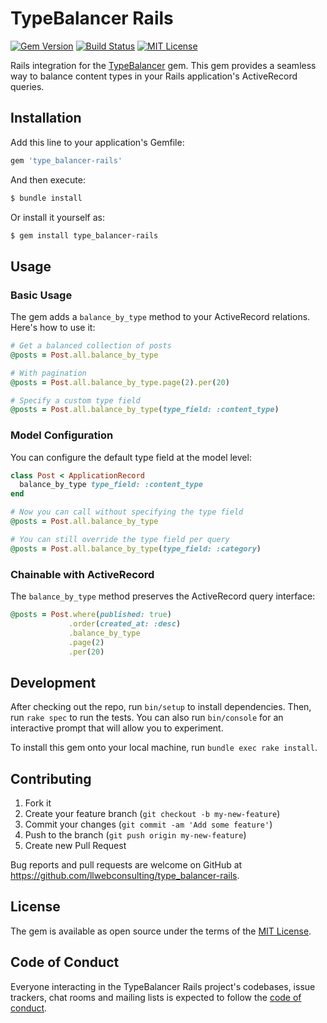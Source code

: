 # TypeBalancer Rails

[![Gem Version](https://badge.fury.io/rb/type_balancer-rails.svg)](https://badge.fury.io/rb/type_balancer-rails)
[![Build Status](https://github.com/llwebconsulting/type_balancer-rails/workflows/CI/badge.svg)](https://github.com/llwebconsulting/type_balancer-rails/actions)
[![MIT License](https://img.shields.io/badge/license-MIT-blue.svg)](LICENSE)

Rails integration for the [TypeBalancer](https://github.com/llwebconsulting/type_balancer) gem. This gem provides a seamless way to balance content types in your Rails application's ActiveRecord queries.

## Installation

Add this line to your application's Gemfile:

```ruby
gem 'type_balancer-rails'
```

And then execute:

```bash
$ bundle install
```

Or install it yourself as:

```bash
$ gem install type_balancer-rails
```

## Usage

### Basic Usage

The gem adds a `balance_by_type` method to your ActiveRecord relations. Here's how to use it:

```ruby
# Get a balanced collection of posts
@posts = Post.all.balance_by_type

# With pagination
@posts = Post.all.balance_by_type.page(2).per(20)

# Specify a custom type field
@posts = Post.all.balance_by_type(type_field: :content_type)
```

### Model Configuration

You can configure the default type field at the model level:

```ruby
class Post < ApplicationRecord
  balance_by_type type_field: :content_type
end

# Now you can call without specifying the type field
@posts = Post.all.balance_by_type

# You can still override the type field per query
@posts = Post.all.balance_by_type(type_field: :category)
```

### Chainable with ActiveRecord

The `balance_by_type` method preserves the ActiveRecord query interface:

```ruby
@posts = Post.where(published: true)
             .order(created_at: :desc)
             .balance_by_type
             .page(2)
             .per(20)
```

## Development

After checking out the repo, run `bin/setup` to install dependencies. Then, run `rake spec` to run the tests. You can also run `bin/console` for an interactive prompt that will allow you to experiment.

To install this gem onto your local machine, run `bundle exec rake install`.

## Contributing

1. Fork it
2. Create your feature branch (`git checkout -b my-new-feature`)
3. Commit your changes (`git commit -am 'Add some feature'`)
4. Push to the branch (`git push origin my-new-feature`)
5. Create new Pull Request

Bug reports and pull requests are welcome on GitHub at https://github.com/llwebconsulting/type_balancer-rails.

## License

The gem is available as open source under the terms of the [MIT License](https://opensource.org/licenses/MIT).

## Code of Conduct

Everyone interacting in the TypeBalancer Rails project's codebases, issue trackers, chat rooms and mailing lists is expected to follow the [code of conduct](CODE_OF_CONDUCT.md).
